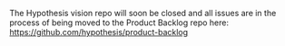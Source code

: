 The Hypothesis vision repo will soon be closed and all issues are in the process of being moved to the Product Backlog repo here: https://github.com/hypothesis/product-backlog
